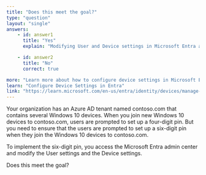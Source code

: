 ```yaml
---
title: "Does this meet the goal?"
type: "question"
layout: "single"
answers:
    - id: answer1
      title: "Yes"
      explain: "Modifying User and Device settings in Microsoft Entra admin center does not control PIN length requirements."

    - id: answer2
      title: "No"
      correct: true

more: "Learn more about how to configure device settings in Microsoft Entra"
learn: "Configure Device Settings in Entra"
link: "https://learn.microsoft.com/en-us/entra/identity/devices/manage-device-identities"
---
```

Your organization has an Azure AD tenant named contoso.com that contains several Windows 10 devices. When you join new Windows 10 devices to contoso.com, users are prompted to set up a four-digit pin. But you need to ensure that the users are prompted to set up a six-digit pin when they join the Windows 10 devices to contoso.com.

To implement the six-digit pin, you access the Microsoft Entra admin center and modify the User settings and the Device settings.

Does this meet the goal?
